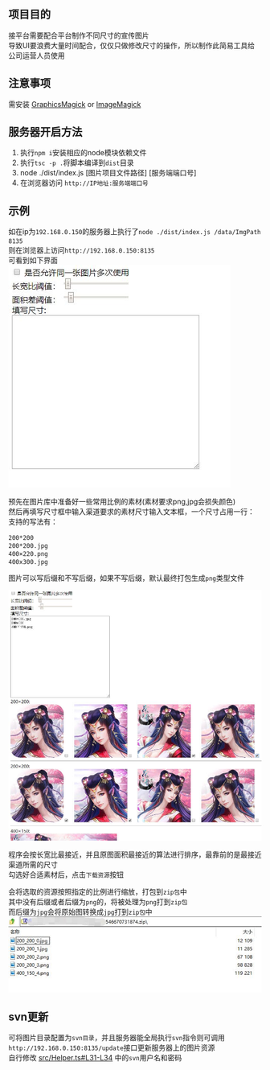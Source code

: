 ## 项目目的
接平台需要配合平台制作不同尺寸的宣传图片  
导致UI要浪费大量时间配合，仅仅只做修改尺寸的操作，所以制作此简易工具给公司运营人员使用  

## 注意事项
需安装 [GraphicsMagick](http://www.graphicsmagick.org/) or [ImageMagick](http://www.imagemagick.org/)

## 服务器开启方法
1. 执行`npm i`安装相应的node模块依赖文件
2. 执行`tsc -p .`将脚本编译到`dist`目录
3. node ./dist/index.js [图片项目文件路径] [服务端端口号]
4. 在浏览器访问 `http://IP地址:服务端端口号`  

## 示例
如在ip为`192.168.0.150`的服务器上执行了`node ./dist/index.js /data/ImgPath 8135`  
则在浏览器上访问`http://192.168.0.150:8135`  
可看到如下界面  
![主界面](assets/main.jpg)

预先在图片库中准备好一些常用比例的素材(素材要求png,jpg会损失颜色)  
然后再填写尺寸框中输入渠道要求的素材尺寸输入文本框，一个尺寸占用一行：
支持的写法有：
```
200*200
200*200.jpg
400×220.png
400x300.jpg
```
图片可以写后缀和不写后缀，如果不写后缀，默认最终打包生成`png`类型文件  

![尺寸填写示例图片](assets/sample.jpg)

程序会按长宽比最接近，并且原图面积最接近的算法进行排序，最靠前的是最接近渠道所需的尺寸  
勾选好合适素材后，点击`下载资源`按钮

会将选取的资源按照指定的比例进行缩放，打包到`zip包`中  
其中没有后缀或者后缀为`png`的，将被处理为`png`打到`zip包`  
而后缀为`jpg`会将原始图转换成`jpg`打到`zip包`中  
![zip包示例图片](assets/zip.jpg)

## svn更新
可将图片目录配置为`svn目录`，并且服务器能全局执行`svn`指令则可调用  
`http://192.168.0.150:8135/update`接口更新服务器上的图片资源  
自行修改 [src/Helper.ts#L31-L34](src/Helper.ts#L31-L34) 中的`svn`用户名和密码